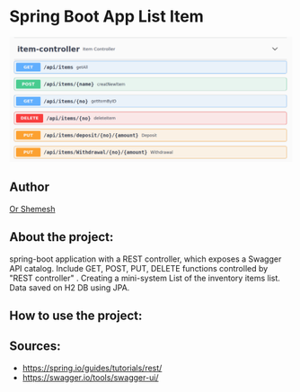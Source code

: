 # Spring Boot App List Item
![image](https://raw.githubusercontent.com/OrShemesh1992/ItemsController-Spring-Boot/main/image/image_project.png)


## Author
 [Or Shemesh](https://github.com/OrShemesh1992)


## About the project:
spring-boot application with a REST controller, which exposes a Swagger API catalog.
Include GET, POST, PUT, DELETE functions controlled by "REST controller" .
Creating a mini-system List of the inventory items list.
Data saved on H2 DB using JPA.


## How to use the project:


## Sources:

* https://spring.io/guides/tutorials/rest/
* https://swagger.io/tools/swagger-ui/
